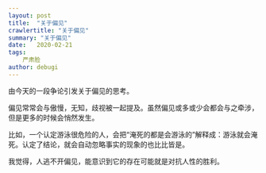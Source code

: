 ```yaml
---
layout: post
title:  "关于偏见"
crawlertitle: "关于偏见"
summary: "关于偏见"
date:   2020-02-21
tags: 
    严肃脸
author: debugi
---
```


由今天的一段争论引发关于偏见的思考。  

偏见常常会与傲慢，无知，歧视被一起提及。虽然偏见或多或少会都会与之牵涉，但是更多的时候会悄然发生。  

比如，一个认定游泳很危险的人，会把“淹死的都是会游泳的”解释成：游泳就会淹死。认定了结论，就会自动忽略事实的现象的也比比皆是。  

我觉得，人逃不开偏见，能意识到它的存在可能就是对抗人性的胜利。 









